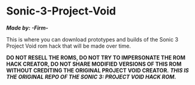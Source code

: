 # Sonic-3-Project-Void
**_Made by: -Firm-_**

This is where you can download prototypes and builds of the Sonic 3 Project Void rom hack that will be made over time.

**DO NOT RESELL THE ROMS, DO NOT TRY TO IMPERSONATE THE ROM HACK CREATOR, DO NOT SHARE MODIFIED VERSIONS OF THIS ROM WITHOUT CREDITING THE ORIGINAL PROJECT VOID CREATOR.**
**_THIS IS THE ORIGINAL REPO OF THE SONIC 3: PROJECT VOID HACK ROM._**
